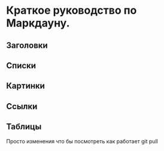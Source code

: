 # Краткое руководство по Маркдауну.

## Заголовки

## Списки

## Картинки

## Ссылки

## Таблицы


Просто изменения что бы посмотреть как работает git pull
